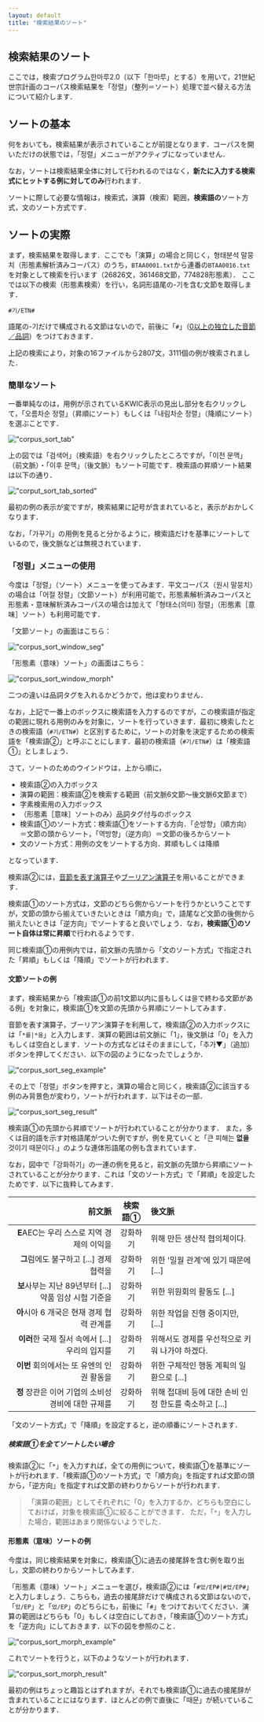 ```yaml
---
layout: default
title: "検索結果のソート"
---
```

## 検索結果のソート

ここでは，検索プログラム한마루2.0（以下「한마루」とする）を用いて，21世紀世宗計画のコーパス検索結果を「정렬」（整列＝ソート）処理で並べ替える方法について紹介します．

## ソートの基本

何をおいても，検索結果が表示されていることが前提となります．コーパスを開いただけの状態では，「정렬」メニューがアクティブになっていません．

なお，ソートは検索結果全体に対して行われるのではなく，**新たに入力する検索式にヒットする例に対してのみ**行われます．

ソートに際して必要な情報は，検索式，演算（検索）範囲，**検索語の**ソート方式，文のソート方式です．

## ソートの実際

まず，検索結果を取得します．ここでも「演算」の場合と同じく，형태분석 말뭉치（形態素解析済みコーパス）のうち，`BTAA0001.txt`から連番の`BTAA0016.txt`を対象として検索を行います（26826文，361468文節，774828形態素）．
ここでは以下の検索（形態素検索）を行い，名詞形語尾の-기を含む文節を取得します．

```
#기/ETN#
```

語尾の-기だけで構成される文節はないので，前後に「`#`」（[0以上の独立した音節／品詞](tagged_corpus#0以上の独立した音節品詞)）をつけておきます．

上記の検索により，対象の16ファイルから2807文，3111個の例が検索されました．

### 簡単なソート

一番単純なのは，用例が示されているKWIC表示の見出し部分を右クリックして，「오름차순 정렬」（昇順にソート）もしくは「내림차순 정렬」（降順にソート）を選ぶことです．

!["corpus_sort_tab"](../img/corpus_sort_tab.png)

上の図では「검색어」（検索語）を右クリックしたところですが，「이전 문맥」（前文脈）・「이후 문맥」（後文脈）もソート可能です．検索語の昇順ソート結果は以下の通り．

!["corput_sort_tab_sorted"](../img/corpus_sort_tab_sorted.png)

最初の例の表示が変ですが，検索結果に記号が含まれていると，表示がおかしくなります．

なお，「가꾸기」の用例を見ると分かるように，検索語だけを基準にソートしているので，後文脈などは無視されています．

### 「정렬」メニューの使用

今度は「정렬」（ソート）メニューを使ってみます．平文コーパス（원시 말뭉치）の場合は「어절 정렬」（文節ソート）が利用可能で，形態素解析済みコーパスと形態素・意味解析済みコーパスの場合は加えて「형태소(의미) 정렬」（形態素［意味］ソート）も利用可能です．

「文節ソート」の画面はこちら：

!["corpus_sort_window_seg"](../img/corpus_sort_window_seg.png)

「形態素（意味）ソート」の画面はこちら：

!["corpus_sort_window_morph"](../img/corpus_sort_window_morph.png)

二つの違いは品詞タグを入れるかどうかで，他は変わりません．

なお，上記で一番上のボックスに検索語を入力するのですが，この検索語が指定の範囲に現れる用例のみを対象に，ソートを行っていきます．最初に検索したときの検索語（`#기/ETN#`）と区別するために，ソートの対象を決定するための検索語を「検索語②」と呼ぶことにします．最初の検索語（`#기/ETN#`）は「検索語①」としましょう．

さて，ソートのためのウインドウは，上から順に，

- 検索語②の入力ボックス
- 演算の範囲：検索語②を検索する範囲（前文脈6文節～後文脈6文節まで）
- 字素検索用の入力ボックス
- （形態素［意味］ソートのみ）品詞タグ付与のボックス
- 検索語①のソート方式：検索語①をソートする方向．「순방향」（順方向）＝文節の頭からソート，「역방향」（逆方向）＝文節の後ろからソート
- 文のソート方式：用例の文をソートする方向．昇順もしくは降順

となっています．

検索語②には，[音節を表す演算子](raw_corpus#音節を表す演算子による検索)や[ブーリアン演算子](raw_corpus#ブーリアン演算子による検索)を用いることができます．

検索語①のソート方式は，文節のどちら側からソートを行うかということですが，文節の頭から揃えていきたいときは「順方向」で，語尾など文節の後側から揃えたいときは「逆方向」でソートすると良いでしょう．なお，**検索語①のソート自体は常に昇順**で行われるようです．

同じ検索語①の用例内では，前文脈の先頭から「文のソート方式」で指定された「昇順」もしくは「降順」でソートが行われます．

#### 文節ソートの例

まず，検索結果から「検索語①の前1文節以内に를もしくは을で終わる文節がある例」を対象に，検索語①を文節の先頭から昇順にソートしてみます．

音節を表す演算子，ブーリアン演算子を利用して，検索語②の入力ボックスには「`*를|*을`」と入力します．演算の範囲は前文脈に「1」，後文脈は「0」を入力もしくは空白とします．ソートの方式などはそのままにして，「추가▼」（追加）ボタンを押してください．以下の図のようになったでしょうか．

!["corpus_sort_seg_example"](../img/corpus_sort_seg_example.png)

その上で「정렬」ボタンを押すと，演算の場合と同じく，検索語②に該当する例のみ背景色が変わり，ソートが行われます．以下はその一部．

!["corpus_sort_seg_result"](../img/corpus_sort_seg_result.png)

検索語①の先頭から昇順でソートが行われていることが分かります．
また，多くは目的語を示す対格語尾がついた例ですが，例を見ていくと「큰 피해는 **없을** 것이기 때문이다.」のような連体形語尾の例も含まれています．

なお，図中で「강화하기」の一連の例を見ると，前文脈の先頭から昇順にソートされていることが分かります．これは「文のソート方式」で「昇順」を設定したためです．以下に抜粋してみます．

|  前文脈  |  検索語①  |  後文脈  |
|--------:|:--------:|:-------|
| **E**AEC는 우리 스스로 지역 경제의 이익을 | 강화하기 | 위해 만든 생산적 협의체이다. |
| **그**럼에도 불구하고 [...] 경제 협력을 | 강화하기 | 위한 '밀월 관계'에 있기 때문에 [...] |
| **보**사부는 지난 89년부터 [...] 약품 임상 시험 기준을 | 강화하기 | 위한 위원회의 활동도 [...] |
| **아**시아 6 개국은 현재 경제 협력 관계를 | 강화하기 | 위한 작업을 진행 중이지만, [...] |
| **이러**한 국제 질서 속에서 [...] 우리의 입지를 | 강화하기 | 위해서도 경제를 우선적으로 키워 나가야 하겠다. |
| **이번** 회의에서는 또 유엔의 인권 활동을 | 강화하기 | 위한 구체적인 행동 계획의 일환으로 [...] |
| **정** 장관은 이어 기업의 소비성 경비에 대한 규제를 | 강화하기 | 위해 접대비 등에 대한 손비 인정 한도를 축소하고 [...] |

「文のソート方式」で「降順」を設定すると，逆の順番にソートされます．

##### 検索語①を全てソートしたい場合

検索語②に「`*`」を入力すれば，全ての用例について，検索語①を基準にソートが行われます．「検索語①のソート方式」で「順方向」を指定すれば文節の頭から，「逆方向」を指定すれば文節の終わりからソートが行われます．

> 「演算の範囲」としてそれぞれに「0」を入力するか，どちらも空白にしておけば，対象を検索語①に絞ることができます．
> ただ，「`*`」を入力した場合，範囲はあまり関係ないようでした．

#### 形態素（意味）ソートの例

今度は，同じ検索結果を対象に，検索語①に過去の接尾辞を含む例を取り出し，文節の終わりからソートしてみます．

「形態素（意味）ソート」メニューを選び，検索語②には「`#았/EP#|#었/EP#`」と入力しましょう．こちらも，過去の接尾辞だけで構成される文節はないので，「`았/EP`」と「`었/EP`」のどちらにも，前後に「`#`」をつけておいてください．演算の範囲はどちらも「0」もしくは空白にしておき，「検索語①のソート方式」を「逆方向」にしておきます．以下の図を参照のこと．

!["corpus_sort_morph_example"](../img/corpus_sort_morph_example.png)

これでソートを行うと，以下のようなソートが行われます．

!["corpus_sort_morph_result"](../img/corpus_sort_morph_result.png)

最初の例はちょっと趣旨とはずれますが，それでも検索語①に過去の接尾辞が含まれていることにはなります．ほとんどの例で直後に「때문」が続いていることが分かります．
